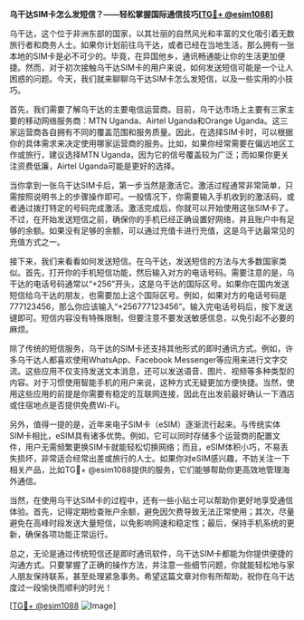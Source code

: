 **乌干达SIM卡怎么发短信？——轻松掌握国际通信技巧[[TG💪+ @esim1088](https://t.me/s/esim1088)]**

乌干达，这个位于非洲东部的国家，以其壮丽的自然风光和丰富的文化吸引着无数旅行者和商务人士。如果你计划前往乌干达，或者已经在当地生活，那么拥有一张本地的SIM卡是必不可少的。毕竟，在异国他乡，通讯畅通能让你的生活更加便捷。然而，对于初次接触乌干达SIM卡的用户来说，如何发送短信可能是一个让人困惑的问题。今天，我们就来聊聊乌干达SIM卡怎么发短信，以及一些实用的小技巧。

首先，我们需要了解乌干达的主要电信运营商。目前，乌干达市场上主要有三家主要的移动网络服务商：MTN Uganda、Airtel Uganda和Orange Uganda。这三家运营商各自拥有不同的覆盖范围和服务质量。因此，在选择SIM卡时，可以根据你的具体需求来决定使用哪家运营商的服务。比如，如果你经常需要在偏远地区工作或旅行，建议选择MTN Uganda，因为它的信号覆盖较为广泛；而如果你更关注资费低廉，Airtel Uganda可能是更好的选择。

当你拿到一张乌干达SIM卡后，第一步当然是激活它。激活过程通常非常简单，只需按照说明书上的步骤操作即可。一般情况下，你需要输入手机收到的激活码，或者通过拨打特定的号码完成激活。激活完成后，你就可以开始使用这张SIM卡了。不过，在开始发送短信之前，确保你的手机已经正确设置好网络，并且账户中有足够的余额。如果没有足够的余额，可以通过充值卡进行充值，这是乌干达最常见的充值方式之一。

接下来，我们来看看如何发送短信。在乌干达，发送短信的方法与大多数国家类似。首先，打开你的手机短信功能，然后输入对方的电话号码。需要注意的是，乌干达的电话号码通常以“+256”开头，这是乌干达的国际区号。如果你在国内发送短信给乌干达的朋友，也需要加上这个国际区号。例如，如果对方的电话号码是777123456，那么你应该输入“+256777123456”。输入完电话号码后，按下发送键即可。短信内容没有特殊限制，但要注意不要发送敏感信息，以免引起不必要的麻烦。

除了传统的短信服务，乌干达的SIM卡还支持其他形式的即时通讯方式。例如，许多乌干达人都喜欢使用WhatsApp、Facebook Messenger等应用来进行文字交流。这些应用不仅支持发送文本消息，还可以发送语音、图片、视频等多种类型的内容。对于习惯使用智能手机的用户来说，这种方式无疑更加方便快捷。当然，使用这些应用的前提是你需要有稳定的互联网连接，因此在出发前最好确认一下酒店或住宿地点是否提供免费Wi-Fi。

另外，值得一提的是，近年来电子SIM卡（eSIM）逐渐流行起来。与传统实体SIM卡相比，eSIM具有诸多优势。例如，它可以同时存储多个运营商的配置文件，用户无需频繁更换SIM卡就能轻松切换网络；而且，eSIM体积小巧，不易丢失损坏，非常适合经常出差或旅行的人士。如果你对eSIM感兴趣，不妨关注一下相关产品，比如TG💪+ @esim1088提供的服务，它们能够帮助你更高效地管理海外通信。

当然，在使用乌干达SIM卡的过程中，还有一些小贴士可以帮助你更好地享受通信体验。首先，记得定期检查账户余额，避免因欠费导致无法正常使用；其次，尽量避免在高峰时段发送大量短信，以免影响网速和稳定性；最后，保持手机系统的更新，确保各项功能正常运行。

总之，无论是通过传统短信还是即时通讯软件，乌干达SIM卡都能为你提供便捷的沟通方式。只要掌握了正确的操作方法，并注意一些细节问题，你就能轻松地与家人朋友保持联系，甚至处理紧急事务。希望这篇文章对你有所帮助，祝你在乌干达度过一段愉快而顺利的时光！

[[TG💪+ @esim1088](https://t.me/s/esim1088) ![Image](https://i.postimg.cc/4NQfJmqS/Snipaste-2025-05-13-00-14-12.png)]
